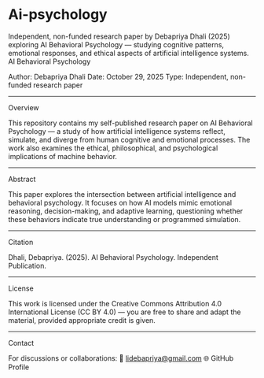 # Ai-psychology
Independent, non-funded research paper by Debapriya Dhali (2025) exploring AI Behavioral Psychology — studying cognitive patterns, emotional responses, and ethical aspects of artificial intelligence systems.
AI Behavioral Psychology

Author: Debapriya Dhali
Date: October 29, 2025
Type: Independent, non-funded research paper


---

Overview

This repository contains my self-published research paper on AI Behavioral Psychology — a study of how artificial intelligence systems reflect, simulate, and diverge from human cognitive and emotional processes. The work also examines the ethical, philosophical, and psychological implications of machine behavior.


---

Abstract

This paper explores the intersection between artificial intelligence and behavioral psychology. It focuses on how AI models mimic emotional reasoning, decision-making, and adaptive learning, questioning whether these behaviors indicate true understanding or programmed simulation.


---

Citation

Dhali, Debapriya. (2025). AI Behavioral Psychology. Independent Publication.


---

License

This work is licensed under the Creative Commons Attribution 4.0 International License (CC BY 4.0) — you are free to share and adapt the material, provided appropriate credit is given.


---

Contact

For discussions or collaborations:
📧 lidebapriya@gmail.com
🌐 GitHub Profile
